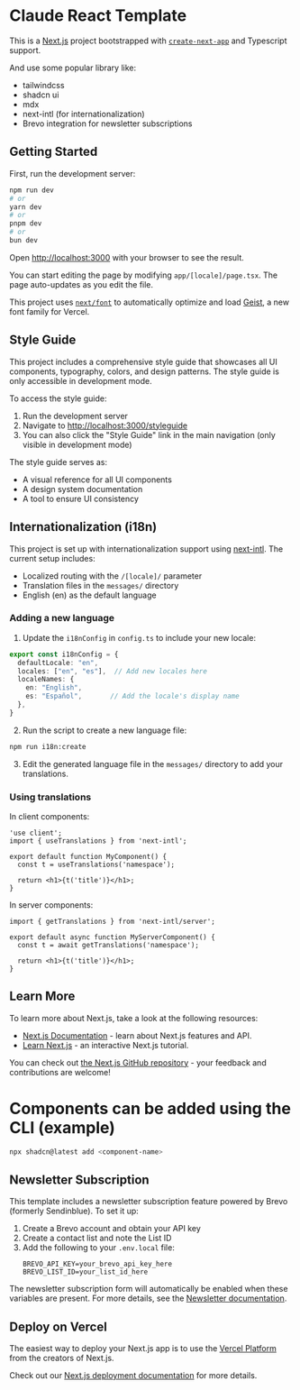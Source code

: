 # Claude React Template

This is a [Next.js](https://nextjs.org) project bootstrapped with [`create-next-app`](https://nextjs.org/docs/app/api-reference/cli/create-next-app) and Typescript support.

And use some popular library like:
- tailwindcss
- shadcn ui
- mdx
- next-intl (for internationalization)
- Brevo integration for newsletter subscriptions

## Getting Started

First, run the development server:

```bash
npm run dev
# or
yarn dev
# or
pnpm dev
# or
bun dev
```

Open [http://localhost:3000](http://localhost:3000) with your browser to see the result.

You can start editing the page by modifying `app/[locale]/page.tsx`. The page auto-updates as you edit the file.

This project uses [`next/font`](https://nextjs.org/docs/app/building-your-application/optimizing/fonts) to automatically optimize and load [Geist](https://vercel.com/font), a new font family for Vercel.

## Style Guide

This project includes a comprehensive style guide that showcases all UI components, typography, colors, and design patterns. The style guide is only accessible in development mode.

To access the style guide:

1. Run the development server
2. Navigate to [http://localhost:3000/styleguide](http://localhost:3000/styleguide)
3. You can also click the "Style Guide" link in the main navigation (only visible in development mode)

The style guide serves as:
- A visual reference for all UI components
- A design system documentation
- A tool to ensure UI consistency

## Internationalization (i18n)

This project is set up with internationalization support using [next-intl](https://next-intl-docs.vercel.app/). The current setup includes:

- Localized routing with the `/[locale]/` parameter
- Translation files in the `messages/` directory
- English (en) as the default language

### Adding a new language

1. Update the `i18nConfig` in `config.ts` to include your new locale:

```typescript
export const i18nConfig = {
  defaultLocale: "en",
  locales: ["en", "es"],  // Add new locales here
  localeNames: {
    en: "English",
    es: "Español",       // Add the locale's display name
  },
}
```

2. Run the script to create a new language file:

```bash
npm run i18n:create
```

3. Edit the generated language file in the `messages/` directory to add your translations.

### Using translations

In client components:

```tsx
'use client';
import { useTranslations } from 'next-intl';

export default function MyComponent() {
  const t = useTranslations('namespace');

  return <h1>{t('title')}</h1>;
}
```

In server components:

```tsx
import { getTranslations } from 'next-intl/server';

export default async function MyServerComponent() {
  const t = await getTranslations('namespace');

  return <h1>{t('title')}</h1>;
}
```

## Learn More

To learn more about Next.js, take a look at the following resources:

- [Next.js Documentation](https://nextjs.org/docs) - learn about Next.js features and API.
- [Learn Next.js](https://nextjs.org/learn) - an interactive Next.js tutorial.

You can check out [the Next.js GitHub repository](https://github.com/vercel/next.js) - your feedback and contributions are welcome!

# Components can be added using the CLI (example)
```bash
npx shadcn@latest add <component-name>
```

## Newsletter Subscription

This template includes a newsletter subscription feature powered by Brevo (formerly Sendinblue). To set it up:

1. Create a Brevo account and obtain your API key
2. Create a contact list and note the List ID
3. Add the following to your `.env.local` file:
   ```
   BREVO_API_KEY=your_brevo_api_key_here
   BREVO_LIST_ID=your_list_id_here
   ```

The newsletter subscription form will automatically be enabled when these variables are present. For more details, see the [Newsletter documentation](./docs/newsletter.md).

## Deploy on Vercel

The easiest way to deploy your Next.js app is to use the [Vercel Platform](https://vercel.com/new?utm_medium=default-template&filter=next.js&utm_source=create-next-app&utm_campaign=create-next-app-readme) from the creators of Next.js.

Check out our [Next.js deployment documentation](https://nextjs.org/docs/app/building-your-application/deploying) for more details.
